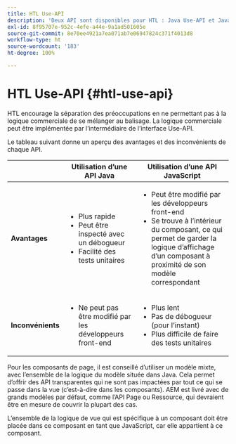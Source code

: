 ```yaml
---
title: HTL Use-API
description: 'Deux API sont disponibles pour HTL : Java Use-API et Javascript Use-API.'
exl-id: 8f95707e-952c-4efe-a44e-9a1ad501605e
source-git-commit: 8e70ee4921a7ea071ab7e06947824c371f4013d8
workflow-type: ht
source-wordcount: '183'
ht-degree: 100%

---
```


# HTL Use-API {#htl-use-api}

HTL encourage la séparation des préoccupations en ne permettant pas à la logique commerciale de se mélanger au balisage. La logique commerciale peut être implémentée par l’intermédiaire de l’interface Use-API.

Le tableau suivant donne un aperçu des avantages et des inconvénients de chaque API.

|  | **Utilisation d’une API Java**  | **Utilisation d’une API JavaScript**  |
|--- |--- |--- |
| **Avantages** | <ul><li>Plus rapide</li><li>Peut être inspecté avec un débogueur</li><li>Facilité des tests unitaires</li></ul> | <ul><li>Peut être modifié par les développeurs front-end</li><li>Se trouve à l’intérieur du composant, ce qui permet de garder la logique d’affichage d’un composant à proximité de son modèle correspondant</li></ul> |
| **Inconvénients** | <ul><li>Ne peut pas être modifié par les développeurs front-end</li></ul> | <ul><li>Plus lent</li><li>Pas de débogueur (pour l’instant)</li><li>Plus difficile de faire des tests unitaires</li></ul> |

Pour les composants de page, il est conseillé d’utiliser un modèle mixte, avec l’ensemble de la logique du modèle située dans Java. Cela permet d’offrir des API transparentes qui ne sont pas impactées par tout ce qui se passe dans la vue (c’est-à-dire dans les composants). AEM est livré avec de grands modèles par défaut, comme l’API Page ou Ressource, qui devraient être en mesure de couvrir la plupart des cas.

L’ensemble de la logique de vue qui est spécifique à un composant doit être placée dans ce composant en tant que JavaScript, car elle appartient à ce composant.
